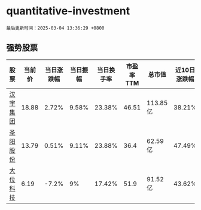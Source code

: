 # quantitative-investment

`最后更新时间：2025-03-04 13:36:29 +0800`

## 强势股票

|股票|当前价|当日涨跌幅|当日振幅|当日换手率|市盈率TTM|总市值|近10日涨跌幅|
|----|----|----|----|----|----|----|----|
|[汉宇集团](https://xueqiu.com/S/SZ300403)|18.88|2.72%|9.58%|23.38%|46.51|113.85亿|38.21%|
|[圣阳股份](https://xueqiu.com/S/SZ002580)|13.79|0.51%|9.11%|23.88%|36.4|62.59亿|47.49%|
|[大位科技](https://xueqiu.com/S/SH600589)|6.19|-7.2%|9%|17.42%|51.9|91.52亿|43.62%|
